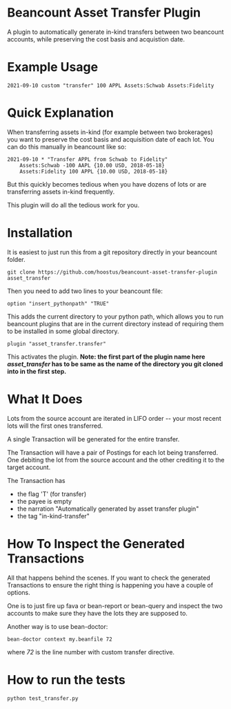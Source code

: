 # Beancount Asset Transfer Plugin

A plugin to automatically generate in-kind transfers between two beancount accounts,
while preserving the cost basis and acquistion date.

# Example Usage

```
2021-09-10 custom "transfer" 100 APPL Assets:Schwab Assets:Fidelity
```

# Quick Explanation

When transferring assets in-kind (for example between two brokerages) you want to preserve
the cost basis and acquisition date of each lot. You can do this manually in beancount like so:

```
2021-09-10 * "Transfer APPL from Schwab to Fidelity"
    Assets:Schwab -100 AAPL {10.00 USD, 2018-05-18}
    Assets:Fidelity 100 APPL {10.00 USD, 2018-05-18}
```

But this quickly becomes tedious when you have dozens of lots or are transferring assets
in-kind frequently.

This plugin will do all the tedious work for you.

# Installation

It is easiest to just run this from a git repository directly in your beancount folder.

```
git clone https://github.com/hoostus/beancount-asset-transfer-plugin asset_transfer
```

Then you need to add two lines to your beancount file:

```
option "insert_pythonpath" "TRUE"
```

This adds the current directory to your python path, which allows you
to run beancount plugins that are in the current directory instead of
requiring them to be installed in some global directory.

```
plugin "asset_transfer.transfer"
```

This activates the plugin. **Note: the first part of the plugin name here *asset_transfer*
has to be same as the name of the directory you git cloned into in the first step.** 

# What It Does

Lots from the source account are iterated in LIFO order -- your most recent lots will
the first ones transferred.

A single Transaction will be generated for the entire transfer.

The Transaction will have a pair of Postings for each lot being transferred.
One debiting the lot from the source account and the other crediting it to the target account.

The Transaction has
* the flag 'T' (for transfer)
* the payee is empty
* the narration "Automatically generated by asset transfer plugin"
* the tag "in-kind-transfer"

# How To Inspect the Generated Transactions

All that happens behind the scenes. If you want to check the generated Transactions
to ensure the right thing is happening you have a couple of options.

One is to just fire up fava or bean-report or bean-query and inspect the two accounts
to make sure they have the lots they are supposed to.

Another way is to use bean-doctor:

```
bean-doctor context my.beanfile 72
```

where *72* is the line number with custom transfer directive.

# How to run the tests

```
python test_transfer.py
```
